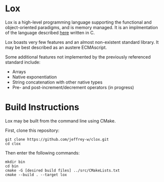 # Lox

Lox is a high-level programming language supporting the functional and object-oriented paradigms, and is memory managed. It is an implmentation of the language described [here](http://craftinginterpreters.com/) written in C.

Lox boasts very few features and an almost non-existent standard library. It may be best described as an austere ECMAscript.

Some additional features not implemented by the previously referenced standard include:

* Arrays
* Native exponentiation
* String concatenation with other native types
* Pre- and post-increment/decrement operators (in progress)

# Build Instructions

Lox may be built from the command line using CMake.

First, clone this repository:

```
git clone https://github.com/jeffrey-w/clox.git
cd clox
```

Then enter the following commands:

```
mkdir bin
cd bin
cmake -G [desired build files] ../src/CMakeLists.txt
cmake --build . --target lox
```

